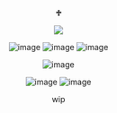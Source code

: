 <p align="center"

## **♱**
<p align="center">

<img src="https://komarev.com/ghpvc/?username=kysouu&color=bab9b5">
<p align="center"

 ![image](https://github.com/user-attachments/assets/1bcd8bb9-eef5-45cb-8fcf-95bcd3676358) ![image](https://github.com/user-attachments/assets/0c00e14d-817d-4e97-9a49-9727202b2cbd) ![image](https://github.com/user-attachments/assets/7fa4233b-afa3-4c47-9d01-626e5b72fe4e)
 <p align="center"
 
 ![image](https://github.com/user-attachments/assets/0a4ba589-1151-4dbe-bb5c-9d31133f939a)
 
<p align="center"
 
![image](https://github.com/user-attachments/assets/f5bf6e3d-93b5-427f-82a4-6c34a9b7bc5f) ![image](https://github.com/user-attachments/assets/99072623-c57c-4dee-8efe-191ab185ef69)
<p align="center"
 
wip

